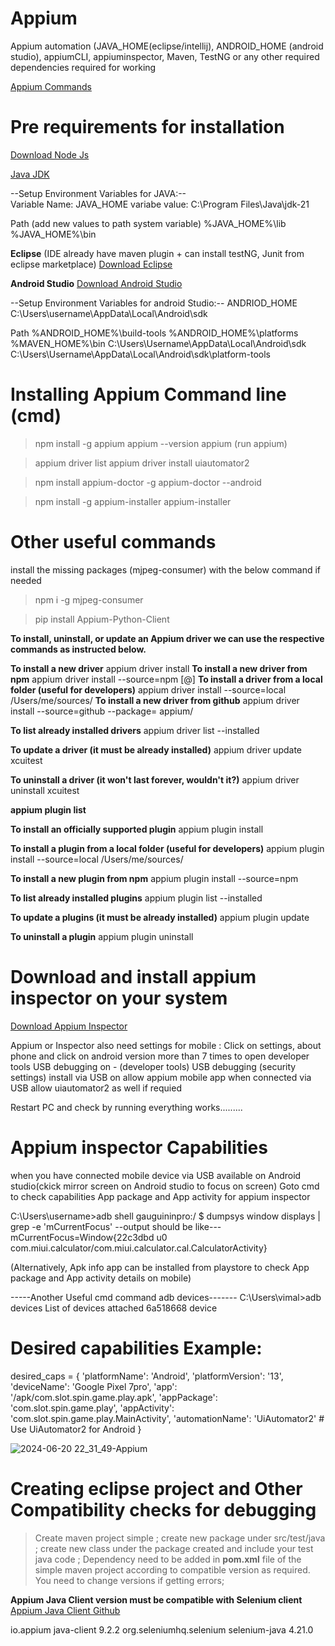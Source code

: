 # Appium
Appium automation (JAVA_HOME(eclipse/intellij), ANDROID_HOME (android studio), appiumCLI, appiuminspector, Maven, TestNG  or any other required dependencies required for working

[Appium Commands](https://www.lambdatest.com/learning-hub/appium-commands-cheat-sheet)
  
  # Pre requirements for installation
  [Download Node Js](https://nodejs.org/en/download/package-manager)

  [Java JDK](https://www.oracle.com/java/technologies/downloads/#jdk21-windows)

  --Setup Environment Variables for JAVA:-- <br>
  Variable Name: JAVA_HOME 
  variabe value: C:\Program Files\Java\jdk-21
  
  Path (add new values to path system variable)
  %JAVA_HOME%\lib
  %JAVA_HOME%\bin

  
  **Eclipse** (IDE already have maven plugin + can install testNG, Junit from eclipse marketplace)
 [Download Eclipse](https://www.eclipse.org/downloads/download.php?file=%2Foomph%2Fepp%2F2023-09%2FR%2Feclipse-inst-jre-win64.exe)

  **Android Studio**
  [Download Android Studio](https://developer.android.com/studio)

  --Setup Environment Variables for android Studio:--
  ANDRIOD_HOME    C:\Users\username\AppData\Local\Android\sdk

  Path
  %ANDROID_HOME%\build-tools
  %ANDROID_HOME%\platforms
  %MAVEN_HOME%\bin
  C:\Users\Username\AppData\Local\Android\sdk
  C:\Users\Username\AppData\Local\Android\sdk\platform-tools

# Installing Appium Command line (cmd)

> npm install -g appium
> appium --version
> appium (run appium)

> appium driver list
> appium driver install uiautomator2

> npm install appium-doctor -g
> appium-doctor --android

>npm install -g appium-installer
>appium-installer

# Other useful commands
install the missing packages (mjpeg-consumer) with the below command if needed
>npm i -g mjpeg-consumer

>pip install Appium-Python-Client

**To install, uninstall, or update an Appium driver we can use the respective commands as instructed below.**

 **To install a new driver**
appium driver install <plugin name>
**To install a new driver from npm**
appium driver install --source=npm <plugin name>[@<version>]
**To install a driver from a local folder (useful for developers)**
appium driver install --source=local /Users/me/sources/<plugin name>
**To install a new driver from github** 
appium driver install --source=github --package=<plugin name> appium/<plugin name>

**To list already installed drivers**
appium driver list --installed

**To update a driver (it must be already installed)**
appium driver update xcuitest

**To uninstall a driver (it won't last forever, wouldn't it?)**
appium driver uninstall xcuitest


**appium plugin list**

**To install an officially supported plugin**
appium plugin install <plugin-name>

**To install a plugin from a local folder (useful for developers)**
appium plugin install --source=local /Users/me/sources/<plugin name>

**To install a new plugin from npm**
appium plugin install --source=npm <plugin name>

**To list already installed plugins**
appium plugin list --installed

**To update a plugins (it must be already installed)**
appium plugin update <plugin name>

**To uninstall a plugin**
appium plugin uninstall <plugin name>


# Download and install appium inspector on your system
[Download Appium Inspector](https://github.com/appium/appium-inspector/releases)

Appium or Inspector also need settings for mobile : Click on settings, about phone and click on android version more than 7 times to open developer tools
USB debugging on - (developer tools)
USB debugging (security settings)
install via USB on
allow appium mobile app when connected via USB
allow uiautomator2 as well if requied

Restart PC and check by running everything works.........



# Appium inspector Capabilities
when you have connected mobile device via USB available on Android studio(ckick mirror screen on Android studio to focus on screen)
Goto cmd to check capabilities App package and App activity for appium inspector

C:\Users\username>adb shell
gauguininpro:/ $ dumpsys window displays | grep -e 'mCurrentFocus'
--output should be like--- mCurrentFocus=Window{22c3dbd u0 com.miui.calculator/com.miui.calculator.cal.CalculatorActivity}  

(Alternatively, Apk info app can be installed from playstore to check App package and App activity details on mobile)

-----Another Useful cmd command adb devices-------
C:\Users\vimal>adb devices
List of devices attached
6a518668       device


# Desired capabilities Example:
desired_caps = {
    'platformName': 'Android',
    'platformVersion': '13',
    'deviceName': 'Google Pixel 7pro',
    'app': '/apk/com.slot.spin.game.play.apk',
    'appPackage': 'com.slot.spin.game.play',
    'appActivity': 'com.slot.spin.game.play.MainActivity',
    'automationName': 'UiAutomator2'  # Use UiAutomator2 for Android
}

![2024-06-20 22_31_49-Appium](https://github.com/vimalj/Appium/assets/45177365/aa9b934f-9cb3-4ed4-982b-9b48755f12c7)



# Creating eclipse project and Other Compatibility checks for debugging
> Create maven project simple ;
> create new package under src/test/java ;
> create new class under the package created and include your test java code ;
> Dependency need to be added in **pom.xml** file of the simple maven project according to compatible version as required. You need to change versions if getting errors;

**Appium Java Client version must be compatible with Selenium client**
[Appium Java Client Github](https://github.com/appium/java-client)

<dependencies>
<!-- https://mvnrepository.com/artifact/io.appium/java-client -->
<dependency>
    <groupId>io.appium</groupId>
    <artifactId>java-client</artifactId>
    <version>9.2.2</version>
</dependency>
<!-- https://mvnrepository.com/artifact/org.seleniumhq.selenium/selenium-java -->
<dependency>
    <groupId>org.seleniumhq.selenium</groupId>
    <artifactId>selenium-java</artifactId>
    <version>4.21.0</version>
</dependency>
  </dependencies>
 




